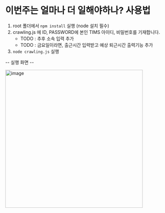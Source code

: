 # 이번주는 얼마나 더 일해야하나? 사용법

1. root 폴더에서 `npm install` 실행 (node 설치 필수)
2. crawling.js 에 ID, PASSWORD에 본인 TIMS 아이디, 비밀번호를 기재합니다.
   - TODO : 추후 소속 입력 추가
   - TODO : 금요일이라면, 출근시간 입력받고 예상 퇴근시간 출력기능 추가
3. `node crawling.js` 실행

-- 실행 화면 --

<img width="430" alt="image" src="https://user-images.githubusercontent.com/60918109/169638427-97b097e2-d411-4123-97fa-e0bb5f407e20.png">
